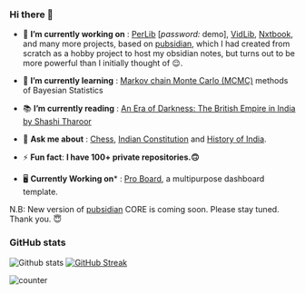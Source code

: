 ### Hi there 👋

<!--
**yoursamlan/yoursamlan** is a ✨[Nxtbook](https://nxtbook.netlify.app), an updated new version of _ ✨ repository because its `README.md` (this file) appears on your GitHub profile.

Here are some ideas to get you started:-->

- 🔭 **I’m currently working on** : [PerLib](https://perlib.netlify.app/) [*password:* demo], [VidLib](https://noobrook.netlify.app/), [Nxtbook](https://nxtbook.netlify.app), and many more projects, based on [pubsidian](https://github.com/yoursamlan/pubsidian), which I had created from scratch as a hobby project to host my obsidian notes, but turns out to be more powerful than I initially thought of 😌.
- 🌱 **I’m currently learning** : [Markov chain Monte Carlo (MCMC)](https://en.wikipedia.org/wiki/Markov_chain_Monte_Carlo) methods of Bayesian Statistics
- 📚 **I’m currently reading** : [An Era of Darkness: The British Empire in India by Shashi Tharoor](https://www.amazon.com/dp/B01M5EEINV/ref=dp-kindle-redirect?_encoding=UTF8&btkr=1)
- 💬 **Ask me about** : [Chess](https://lichess.org/@/NoTimeToDie_007), [Indian Constitution](https://legislative.gov.in/sites/default/files/COI.pdf) and [History of India](https://en.wikipedia.org/wiki/History_of_India#:~:text=The%20Mature%20Indus%20civilization%20flourished,Lothal%20in%20modern%2Dday%20India.).
- ⚡ **Fun fact**: **I have 100+ private repositories.🙃**

- 🖥️ **Currently Working on*** : [Pro Board](https://proboard.netlify.app/), a multipurpose dashboard template.

N.B: New version of [pubsidian](https://github.com/yoursamlan/pubsidian) CORE is coming soon. Please stay tuned. Thank you. 😇


### GitHub stats
![Github stats](https://github-readme-stats.vercel.app/api?username=yoursamlan&theme=algolia&show_icons=true&count_private=false&include_all_commits=true&)
[![GitHub Streak](http://github-readme-streak-stats.herokuapp.com?user=yoursamlan&theme=dark)](https://amlan.netlify.app)
<!--[![Top Langs](https://github-readme-stats.vercel.app/api/top-langs/?username=yoursamlan)](https://amlan.netlify.app)
[![trophy](https://github-profile-trophy.vercel.app/?username=yoursamlan&theme=darkhub)](https://amlan.netlify.app)-->

 <img src="https://profile-counter.glitch.me/yoursamlan/count.svg" alt="counter">


